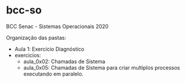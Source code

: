 # bcc-so
BCC Senac - Sistemas Operacionais 2020

Organização das pastas:
- Aula 1: Exercício Diagnóstico
- exercicios:
    - aula_0x02: Chamadas de Sistema
    - aula_0x05: Chamadas de Sistema para criar multiplos processos executando em paralelo.
